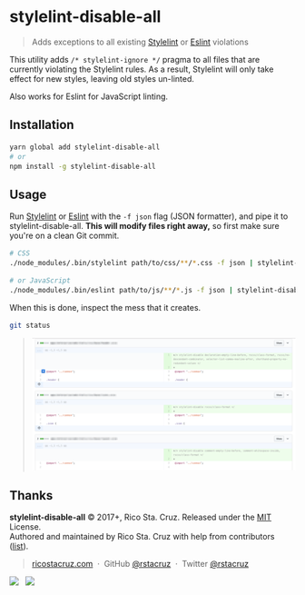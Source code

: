 # stylelint-disable-all

> Adds exceptions to all existing [Stylelint] or [Eslint] violations

This utility adds `/* stylelint-ignore */` pragma to all files that are currently violating the Stylelint rules. As a result, Stylelint will only take effect for new styles, leaving old styles un-linted.

Also works for Eslint for JavaScript linting.

## Installation

```sh
yarn global add stylelint-disable-all
# or
npm install -g stylelint-disable-all
```

## Usage

Run [Stylelint] or [Eslint] with the `-f json` flag (JSON formatter), and pipe it to stylelint-disable-all. **This will modify files right away,** so first make sure you're on a clean Git commit.

```sh
# CSS
./node_modules/.bin/stylelint path/to/css/**/*.css -f json | stylelint-disable-all
```

```sh
# or JavaScript
./node_modules/.bin/eslint path/to/js/**/*.js -f json | stylelint-disable-all
```

When this is done, inspect the mess that it creates.

```sh
git status
```

> ![](docs/images/diff.png)

[Stylelint]: http://stylelint.io/
[Eslint]: http://eslint.org/

## Thanks

**stylelint-disable-all** © 2017+, Rico Sta. Cruz. Released under the [MIT] License.<br>
Authored and maintained by Rico Sta. Cruz with help from contributors ([list][contributors]).

> [ricostacruz.com](http://ricostacruz.com) &nbsp;&middot;&nbsp;
> GitHub [@rstacruz](https://github.com/rstacruz) &nbsp;&middot;&nbsp;
> Twitter [@rstacruz](https://twitter.com/rstacruz)

[![](https://img.shields.io/github/followers/rstacruz.svg?style=social&label=@rstacruz)](https://github.com/rstacruz) &nbsp;
[![](https://img.shields.io/twitter/follow/rstacruz.svg?style=social&label=@rstacruz)](https://twitter.com/rstacruz)

[MIT]: http://mit-license.org/
[contributors]: http://github.com/rstacruz/stylelint-disable-all/contributors
